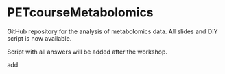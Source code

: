 # PETcourseMetabolomics
GitHub repository for the analysis of metabolomics data.
All slides and DIY script is now available.

Script with all answers will be added after the workshop.

add